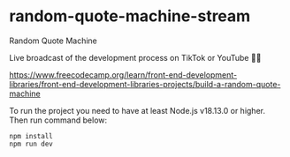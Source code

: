 # random-quote-machine-stream
Random Quote Machine

Live broadcast of the development process on TikTok or YouTube :blue_heart::yellow_heart:

https://www.freecodecamp.org/learn/front-end-development-libraries/front-end-development-libraries-projects/build-a-random-quote-machine

To run the project you need to have at least Node.js v18.13.0 or higher. <br/>
Then run command below: <br/>

`npm install`
<br/>
`npm run dev`